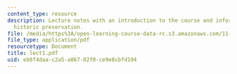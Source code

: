 ```yaml
---
content_type: resource
description: Lecture notes with an introduction to the course and information about
  historic preservation.
file: /media/https%3A/open-learning-course-data-rc.s3.amazonaws.com/11-947-history-and-theory-of-historic-preservation-spring-2007/eb6f4daac2a5a86702f0ce9e8cbfd194_lect1.pdf
file_type: application/pdf
resourcetype: Document
title: lect1.pdf
uid: eb6f4daa-c2a5-a867-02f0-ce9e8cbfd194
---
```

